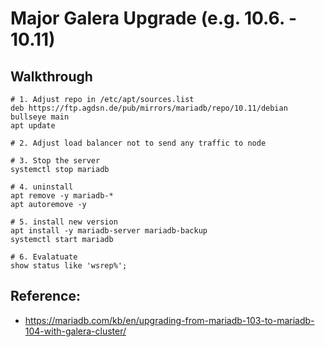 # Major Galera Upgrade (e.g. 10.6. - 10.11) 

## Walkthrough 

```
# 1. Adjust repo in /etc/apt/sources.list 
deb https://ftp.agdsn.de/pub/mirrors/mariadb/repo/10.11/debian bullseye main
apt update 

# 2. Adjust load balancer not to send any traffic to node 

# 3. Stop the server 
systemctl stop mariadb 

# 4. uninstall 
apt remove -y mariadb-*
apt autoremove -y 

# 5. install new version 
apt install -y mariadb-server mariadb-backup 
systemctl start mariadb 

# 6. Evalatuate
show status like 'wsrep%';

```

## Reference:

  * https://mariadb.com/kb/en/upgrading-from-mariadb-103-to-mariadb-104-with-galera-cluster/
